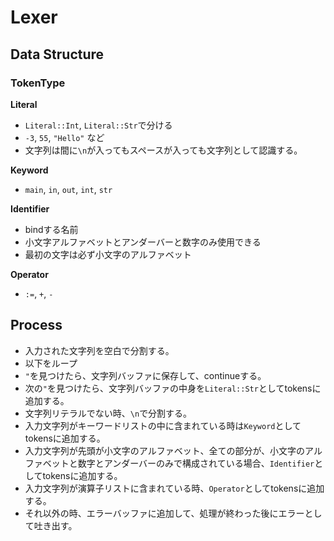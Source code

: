 # Lexer
## Data Structure
### TokenType
**Literal**
- `Literal::Int`, `Literal::Str`で分ける
- `-3`, `55`, `"Hello"` など
- 文字列は間に`\n`が入ってもスペースが入っても文字列として認識する。

**Keyword**
- `main`, `in`, `out`, `int`, `str`

**Identifier**
- bindする名前
- 小文字アルファベットとアンダーバーと数字のみ使用できる
- 最初の文字は必ず小文字のアルファベット

**Operator**
- `:=`, `+`, `-`

## Process
- 入力された文字列を空白で分割する。
- 以下をループ
- `"`を見つけたら、文字列バッファに保存して、continueする。
- 次の`"`を見つけたら、文字列バッファの中身を`Literal::Str`としてtokensに追加する。
- 文字列リテラルでない時、`\n`で分割する。
- 入力文字列がキーワードリストの中に含まれている時は`Keyword`としてtokensに追加する。
- 入力文字列が先頭が小文字のアルファベット、全ての部分が、小文字のアルファベットと数字とアンダーバーのみで構成されている場合、`Identifier`としてtokensに追加する。
- 入力文字列が演算子リストに含まれている時、`Operator`としてtokensに追加する。
- それ以外の時、エラーバッファに追加して、処理が終わった後にエラーとして吐き出す。
